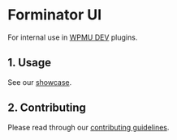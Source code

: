 # Forminator UI

For internal use in [WPMU DEV](https://wpmudev.org/) plugins.

## 1. Usage

See our [showcase](https://wpmudev.github.io/forminator-ui/).

## 2. Contributing

Please read through our [contributing guidelines](https://github.com/wpmudev/forminator-ui/blob/development/CONTRIBUTING.md).